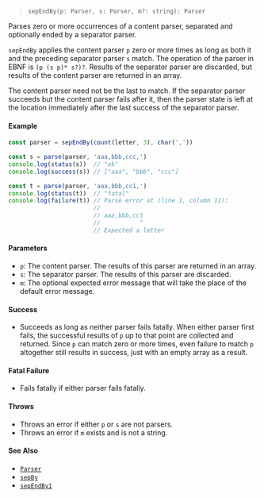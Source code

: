 <!--
 Copyright (c) 2020 Thomas J. Otterson
 
 This software is released under the MIT License.
 https://opensource.org/licenses/MIT
-->

> `sepEndBy(p: Parser, s: Parser, m?: string): Parser`

Parses zero or more occurrences of a content parser, separated and optionally ended by a separator parser.

`sepEndBy` applies the content parser `p` zero or more times as long as both it and the preceding separator parser `s` match. The operation of the parser in EBNF is `(p (s p)* s?)?`. Results of the separator parser are discarded, but results of the content parser are returned in an array.

The content parser need not be the last to match. If the separator parser succeeds but the content parser fails after it, then the parser state is left at the location immediately after the last success of the separator parser.

#### Example

```javascript
const parser = sepEndBy(count(letter, 3), char(','))

const s = parse(parser, 'aaa,bbb,ccc,')
console.log(status(s))  // "ok"
console.log(success(s)) // ["aaa", "bbb", "ccc"]

const t = parse(parser, 'aaa,bbb,cc1,')
console.log(status(t))  // "fatal"
console.log(failure(t)) // Parse error at (line 1, column 11):
                        //
                        // aaa,bbb,cc1
                        //           ^
                        // Expected a letter
```

#### Parameters

* `p`: The content parser. The results of this parser are returned in an array.
* `s`: The separator parser. The results of this parser are discarded.
* `m`: The optional expected error message that will take the place of the default error message.

#### Success

* Succeeds as long as neither parser fails fatally. When either parser first fails, the successful results of `p` up to that point are collected and returned. Since `p` can match zero or more times, even failure to match `p` altogether still results in success, just with an empty array as a result.

#### Fatal Failure

* Fails fatally if either parser fails fatally.

#### Throws

* Throws an error if either `p` or `s` are not parsers.
* Throws an error if `m` exists and is not a string.

#### See Also

* [`Parser`](../types/parser.md)
* [`sepBy`](sepby.md)
* [`sepEndBy1`](sependby1.md)